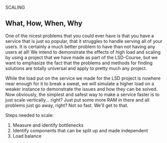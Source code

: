 SCALING

What, How, When, Why
---

One of the nicest problems that you could ever have is that you have a
service that is just so popular, that it struggles to handle serving all
of your users. It is certainly a much better problem to have than not
having any users at all! We intend to demonstrate the effects of high load
and scaling by using a project that we have made as part of the LSD-Course,
but we want to emphasize the fact that the problems and methods for finding
solutions are totally universal and apply to pretty much any project.

While the load put on the service we made for the LSD project is nowhere
near enough for it to break a sweat, we will simulate a higher load on a
weaker instance to demonstrate the issues and how they can be solved. 
Now obviously, the simplest and safest way to make a service faster is
to just scale vertically... right? Just put some more RAM in there and
all problems just go away, right? Not so fast. We'll get to that.

Steps needed to scale:
1. Measure and identify bottlenecks
2. Identify components that can be split up and made independent
3. Load balance

